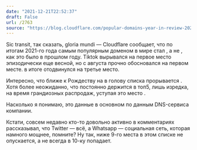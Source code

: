 ```yaml
---
date: "2021-12-21T22:52:37"
draft: False
url: /2763
source: "https://blog.cloudflare.com/popular-domains-year-in-review-2021/"
---
```


Sic transit, так сказать, gloria mundi — Cloudflare сообщает, что по итогам 2021-го года самым популярным доменом в мире стал , а не , как это было в прошлом году. Tiktok вырывался на первое место эпизодически еще весной, но с августа прочно обосновался на первом месте.  в итоге отодвинулся на третье место. 

Интересно, что ближе к Рождеству на в голову списка прорывается . Хотя более неожиданно, что  постоянно держится в топ5, лишь изредка, на время грандиозных распродаж, уступая это место .

Насколько я понимаю, это данные в основном по данным DNS-сервиса компании.

Кстати, совсем недавно кто-то довольно активно в комментариях рассказывал, что Twitter — всё, а Whatsapp — социальная сеть, которая намного мощнее, помните? Ну так,  ниже 9-го места в этом списке не опускается, а  не всегда в 10-ку попадает.
